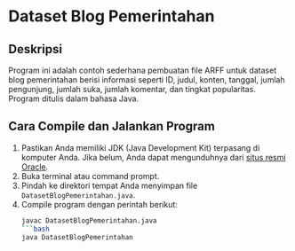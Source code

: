 # Dataset Blog Pemerintahan

## Deskripsi
Program ini adalah contoh sederhana pembuatan file ARFF untuk dataset blog pemerintahan berisi informasi seperti ID, judul, konten, tanggal, jumlah pengunjung, jumlah suka, jumlah komentar, dan tingkat popularitas. Program ditulis dalam bahasa Java.

## Cara Compile dan Jalankan Program
1. Pastikan Anda memiliki JDK (Java Development Kit) terpasang di komputer Anda. Jika belum, Anda dapat mengunduhnya dari [situs resmi Oracle](https://www.oracle.com/java/technologies/javase-jdk16-downloads.html).
2. Buka terminal atau command prompt.
3. Pindah ke direktori tempat Anda menyimpan file `DatasetBlogPemerintahan.java`.
4. Compile program dengan perintah berikut:
   ```bash
   javac DatasetBlogPemerintahan.java
   ```bash
   java DatasetBlogPemerintahan

